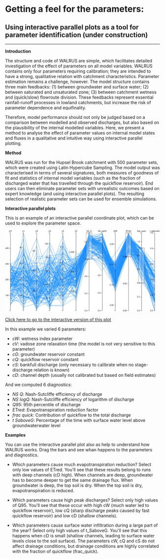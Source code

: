 
# Getting a feel for the parameters:
## Using interactive parallel plots as a tool for parameter identification (under construction)
------


**Introduction**

The structure and code of WALRUS are simple, which facilitates detailed investigation of the effect of parameters on all model variables. WALRUS contains only four parameters requiring calibration; they are intended to have a strong, qualitative relation with catchment characteristics. Parameter estimation remains a challenge, however. The model structure contains three main feedbacks: (1) between groundwater and surface water; (2) between saturated and unsaturated zone; (3) between catchment wetness and (quick/slow) flowroute division. These feedbacks represent essential rainfall-runoff processes in lowland catchments, but increase the risk of parameter dependence and equifinality.

Therefore, model performance should not only be judged based on a comparison between modelled and observed discharges, but also based on the plausibility of the internal modelled variables. Here, we present a method to analyse the effect of parameter values on internal model states and fluxes in a qualitative and intuitive way using interactive parallel plotting.


**Method**

WALRUS was run for the Hupsel Brook catchment with 500 parameter sets, which were created using Latin Hypercube Sampling. The model output was characterised in terms of several signatures, both measures of goodness of fit and statistics of internal model variables (such as the fraction of discharged water that has travelled through the quickflow reservoir). End users can then eliminate parameter sets with unrealistic outcomes based on expert knowledge (and using interactive parallel plots). The resulting selection of realistic parameter sets can be used for ensemble simulations. 


**Interactive parallel plots**

This is an example of an interactive parallel coordinate plot, which can be used to explore the parameter space.

![Parallel plot](parcoords_example.jpg)

[Click here to go to the interactive version of this plot](http://rawgit.com/ClaudiaBrauer/WALRUS/master/parallel_coordinates/parallel_coordinates_example/index.html)

In this example we varied 6 parameters: 
- *cW*: wetness index parameter
- *cV*: vadose zone relaxation time (the model is not very sensitive to this parameter)
- *cG*: groundwater reservoir constant
- *cQ*: quickflow reservoir constant
- *cS*: bankfull discharge (only necessary to calibrate when no stage-discharge relation is known)
- *cD*: channel depth (usually not calibrated but based on field estimates)

And we computed 6 diagnostics: 
- *NS Q*: Nash-Sutcliffe efficiency of discharge
- *NS logQ*: Nash-Sutcliffe efficiency of logarithm of discharge 
- *Q95*: 95th percentile of discharge
- *ETred*: Evapotranspiration reduction factor
- *frac quick*: Contribution of quickflow to the total discharge
- *t SaboveG*: Percentage of the time with surface water level above groundwaterwater level


**Examples**

You can use the interactive parallel plot also as help to understand how WALRUS works. Drag the bars and see whan happens to the parameters and diagnostics.

- Which parameters cause much evapotranspiration reduction? Select only low values of ETred. You'll see that these results belong to runs with deep channels (cD high). When channels are deep, groundwater has to become deeper to get the same drainage flux. When groundwater is deep, the top soil is dry. When the top soil is dry, evapotranspiration is reduced.

- Which parameters cause high peak discharges? Select only high values of Q95. You'll see that these occur with high cW (much water led to quickflow reservoir), low cQ (sharp discharge peaks caused by fast quickflow reservoir) and low cD (shallow channels).

- Which parameters cause surface water infiltration during a large part of the year? Select only high values of t_SaboveG. You'll see that this happens when cD is small (shallow channels, leading to surface water levels close to the soil surface). The parameters cW, cQ and cS do not affect drainage conditions, but drainage conditions are highly correlated with the fraction of quickflow (frac_quick). 
